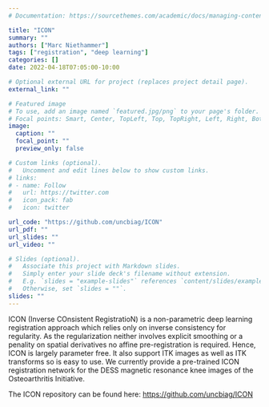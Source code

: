 ```yaml
---
# Documentation: https://sourcethemes.com/academic/docs/managing-content/

title: "ICON"
summary: ""
authors: ["Marc Niethammer"]
tags: ["registration", "deep learning"]
categories: []
date: 2022-04-18T07:05:00-10:00

# Optional external URL for project (replaces project detail page).
external_link: ""

# Featured image
# To use, add an image named `featured.jpg/png` to your page's folder.
# Focal points: Smart, Center, TopLeft, Top, TopRight, Left, Right, BottomLeft, Bottom, BottomRight.
image:
  caption: ""
  focal_point: ""
  preview_only: false

# Custom links (optional).
#   Uncomment and edit lines below to show custom links.
# links:
# - name: Follow
#   url: https://twitter.com
#   icon_pack: fab
#   icon: twitter

url_code: "https://github.com/uncbiag/ICON"
url_pdf: ""
url_slides: ""
url_video: ""

# Slides (optional).
#   Associate this project with Markdown slides.
#   Simply enter your slide deck's filename without extension.
#   E.g. `slides = "example-slides"` references `content/slides/example-slides.md`.
#   Otherwise, set `slides = ""`.
slides: ""
---
```

ICON (Inverse COnsistent RegistratioN) is a non-parametric deep learning registration approach which relies only on inverse consistency for regularity. As the regularization neither involves explicit smoothing or a penality on spatial derivatives no affine pre-registration is required. Hence, ICON is largely parameter free. It also support ITK images as well as ITK transforms so is easy to use. We currently provide a pre-trained ICON registration network for the DESS magnetic resonance knee images of the Osteoarthritis Initiative. 

The ICON repository can be found here:
https://github.com/uncbiag/ICON


